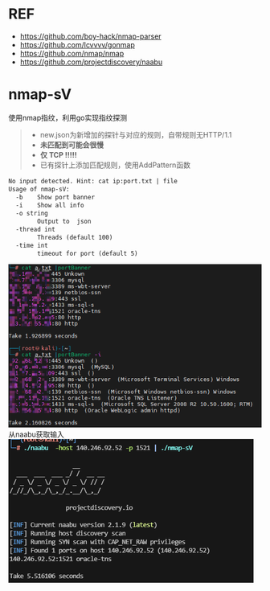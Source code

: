 # REF
- https://github.com/boy-hack/nmap-parser  
- https://github.com/lcvvvv/gonmap
- https://github.com/nmap/nmap
- https://github.com/projectdiscovery/naabu

# nmap-sV
使用nmap指纹，利用go实现指纹探测
>- new.json为新增加的探针与对应的规则，自带规则无HTTP/1.1
>- **未匹配到可能会很慢**
>- **仅 TCP  !!!!!**
>- 已有探针上添加匹配规则，使用AddPattern函数
```
No input detected. Hint: cat ip:port.txt | file
Usage of nmap-sV:
  -b    Show port banner
  -i    Show all info
  -o string
        Output to  json 
  -thread int
        Threads (default 100)
  -time int
        timeout for port (default 5)

```

![image](img/example.png)  
从naabu获取输入
![img.png](img/img.png)